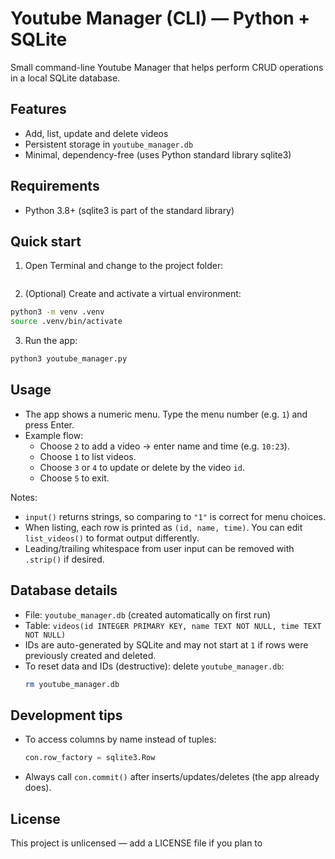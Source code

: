 # Youtube Manager (CLI) — Python + SQLite

Small command-line Youtube Manager that helps perform CRUD operations in a local SQLite database.

## Features
- Add, list, update and delete videos
- Persistent storage in `youtube_manager.db`
- Minimal, dependency-free (uses Python standard library sqlite3)

## Requirements
- Python 3.8+ (sqlite3 is part of the standard library)

## Quick start

1. Open Terminal and change to the project folder:
```bash

```

2. (Optional) Create and activate a virtual environment:
```bash
python3 -m venv .venv
source .venv/bin/activate
```

3. Run the app:
```bash
python3 youtube_manager.py
```

## Usage
- The app shows a numeric menu. Type the menu number (e.g. `1`) and press Enter.
- Example flow:
  - Choose `2` to add a video → enter name and time (e.g. `10:23`).
  - Choose `1` to list videos.
  - Choose `3` or `4` to update or delete by the video `id`.
  - Choose `5` to exit.

Notes:
- `input()` returns strings, so comparing to `"1"` is correct for menu choices.
- When listing, each row is printed as `(id, name, time)`. You can edit `list_videos()` to format output differently.
- Leading/trailing whitespace from user input can be removed with `.strip()` if desired.

## Database details
- File: `youtube_manager.db` (created automatically on first run)
- Table: `videos(id INTEGER PRIMARY KEY, name TEXT NOT NULL, time TEXT NOT NULL)`
- IDs are auto-generated by SQLite and may not start at `1` if rows were previously created and deleted.
- To reset data and IDs (destructive): delete `youtube_manager.db`:
  ```bash
  rm youtube_manager.db
  ```

## Development tips
- To access columns by name instead of tuples:
  ```python
  con.row_factory = sqlite3.Row
  ```
- Always call `con.commit()` after inserts/updates/deletes (the app already does).

## License
This project is unlicensed — add a LICENSE file if you plan to
